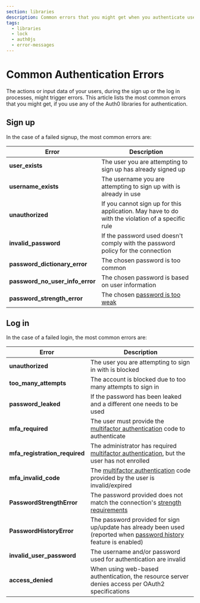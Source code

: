 ```yaml
---
section: libraries
description: Common errors that you might get when you authenticate users using Auth0 libraries
tags:
  - libraries
  - lock
  - auth0js
  - error-messages
---
```

# Common Authentication Errors

The actions or input data of your users, during the sign up or the log in processes, might trigger errors. This article lists the most common errors that you might get, if you use any of the Auth0 libraries for authentication.

## Sign up

In the case of a failed signup, the most common errors are:

| **Error** | **Description** |
|-|-|
| **user_exists** | The user you are attempting to sign up has already signed up |
| **username_exists** | The username you are attempting to sign up with is already in use |
| **unauthorized** | If you cannot sign up for this application. May have to do with the violation of a specific rule |
| **invalid_password** | If the password used doesn't comply with the password policy for the connection |
| **password_dictionary_error** | The chosen password is too common |
| **password_no_user_info_error** | The chosen password is based on user information |
| **password_strength_error** | The chosen [password is too weak](/connections/database/password-strength) |

## Log in

In the case of a failed login, the most common errors are:

| **Error** | **Description** |
|-|-|
| **unauthorized** | The user you are attempting to sign in with is blocked |
| **too_many_attempts** | The account is blocked due to too many attempts to sign in |
| **password_leaked** | If the password has been leaked and a different one needs to be used |
| **mfa_required** | The user must provide the [multifactor authentication](/multifactor-authentication) code to authenticate |
| **mfa_registration_required** | The administrator has required [multifactor authentication](/multifactor-authentication), but the user has not enrolled |
| **mfa_invalid_code** | The [multifactor authentication](/multifactor-authentication) code provided by the user is invalid/expired |
| **PasswordStrengthError** | The password provided does not match the connection's [strength requirements](/connections/database/password-strength) |
| **PasswordHistoryError** | The password provided for sign up/update has already been used (reported when [password history](/connections/database/password-options#password-history) feature is enabled) |
| **invalid_user_password** | The username and/or password used for authentication are invalid |
| **access_denied** | When using web-based authentication, the resource server denies access per OAuth2 specifications |
